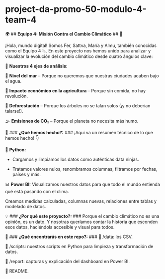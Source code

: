# project-da-promo-50-modulo-4-team-4

🌍 ## __Equipo 4: Misión Contra el Cambio Climático__ ## 🚀

¡Hola, mundo digital! Somos Fer, Sattva, María y Almu, también conocidas como el Equipo 4 💥. En este proyecto nos hemos unido para analizar y visualizar la evolución del cambio climático desde cuatro ángulos clave:

🔬 __Nuestros 4 ejes de análisis:__

🌊 __Nivel del mar__ – Porque no queremos que nuestras ciudades acaben bajo el agua.

🌽 __Impacto económico en la agricultura__ – Porque sin comida, no hay revolución.

🌳 __Deforestación__ – Porque los árboles no se talan solos (¡y no deberían talarse!).

🌫️ __Emisiones de CO₂__ – Porque el planeta no necesita más humo.

🧠 ### __¿Qué hemos hecho?:__ ###
¡Aquí va un resumen técnico de lo que hemos hecho! 👇

🐍 __Python:__
- Cargamos y limpiamos los datos como auténticas data ninjas.

- Tratamos valores nulos, renombramos columnas, filtramos por fechas, países y más.

📊 __Power BI:__
Visualizamos nuestros datos para que todo el mundo entienda qué está pasando con el clima.

Creamos medidas calculadas, columnas nuevas, relaciones entre tablas y modelado de datos.


💡 ### __¿Por qué este proyecto?:__ ###
Porque el cambio climático no es una opinión, es un dato. Y nosotras queríamos contar la historia que esconden esos datos, haciéndola accesible y visual para todos.

📎 ### __¿Qué encontrarás en este repo?:__ ###
📁 /data: los CSV.

📁 /scripts: nuestros scripts en Python para limpieza y transformación de datos.

📁 /report: capturas y explicación del dashboard en Power BI.

📄 README.
